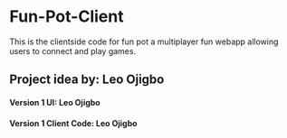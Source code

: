 # Fun-Pot-Client

This is the clientside code for fun pot a multiplayer fun webapp allowing users to connect and play games. 

## Project idea by: Leo Ojigbo
#### Version 1 UI: Leo Ojigbo
#### Version 1 Client Code: Leo Ojigbo


